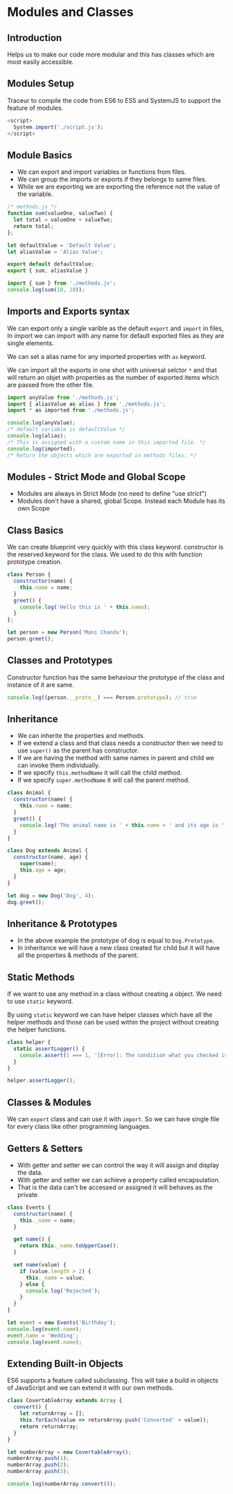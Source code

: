 # Modules and Classes

## Introduction

Helps us to make our code more modular and this has classes which are most easily accessible.

## Modules Setup

Traceur to compile the code from ES6 to ES5 and SystemJS to support the feature of modules.

```javascript
<script>
  System.import('./script.js');
</script>
```

## Module Basics

* We can export and import variables or functions from files.
* We can group the imports or exports if they belongs to same files.
* While we are exporting we are exporting the reference not the value of the variable.

```javascript
/* methods.js */
function sum(valueOne, valueTwo) {
  let total = valueOne + valueTwo;
  return total;
};

let defaultValue = 'Default Value';
let aliasValue = 'Alias Value';

export default defaultValue;
export { sum, aliasValue }
```

```javascript
import { sum } from './methods.js';
console.log(sum(10, 10));
```

## Imports and Exports syntax

We can export only a single varible as the default ```export``` and ```import``` in files, In import we can import with any name for default exported files as they are single elements.

We can set a alias name for any imported properties with ```as``` keyword.

We can import all the exports in one shot with universal selctor ```*``` and that will return an objet with properties as the number of exported items which are passed from the other file.

```javascript
import anyValue from './methods.js';
import { aliasValue as alias } from './methods.js';
import * as imported from './methods.js';

console.log(anyValue);
/* default variable is defaultValue */
console.log(alias);
/* This is assigned with a custom name in this imported file. */
console.log(imported); 
/* Return the objects which are exported in methods files. */
```

## Modules - Strict Mode and Global Scope

* Modules are always in Strict Mode (no need to define "use strict")
* Modules don't have a shared, global Scope. Instead each Module has its own Scope

## Class Basics

We can create blueprint very quickly with this class keyword. constructor is the reserved keyword for the class. We used to do this with function prototype creation.

```javascript
class Person {
  constructor(name) {
    this.name = name;
  }
  greet() {
    console.log('Hello this is ' + this.name);
  }
};

let person = new Person('Mani Chandu');
person.greet();
```

## Classes and Prototypes

Constructor function has the same behaviour the prototype of the class and instance of it are same.

```javascript
console.log((person.__proto__) === Person.prototype); // true
```

## Inheritance

* We can inherite the properties and methods.
* If we extend a class and that class needs a constructor then we need to use ```super()``` as the parent has constructor.
* If we are having the method with same names in parent and child we can invoke them individually.
* If we specify ```this.methodName``` it will call the child method.
* If we specify ```super.methodName``` it will call the parent method.

```javascript
class Animal {
  constructor(name) {
    this.name = name;
  }
  greet() {
    console.log('The animal name is ' + this.name + ' and its age is ' + this.age);
  }
}

class Dog extends Animal {
  constructor(name, age) {
    super(name);
    this.age = age;
  }
}

let dog = new Dog('Dog', 4);
dog.greet();
```

## Inheritance & Prototypes

* In the above example the prototype of dog is equal to ```Dog.Prototype```.
* In inheritance we will have a new class created for child but it will have all the properties & methods of the parent.

## Static Methods

If we want to use any method in a class without creating a object. We need to use ```static``` keyword.

By using ```static``` keyword we can have helper classes which have all the helper methods and those can be used within the project without creating the helper functions.

```javascript
class helper {
  static assertLogger() {
    console.assert(1 === 1, '[Error]: The condition what you checked is not equal');
  }
}

helper.assertLogger();
```

## Classes & Modules

We can ```export``` class and can use it with ```import```. So we can have single file for every class like other programming languages.

## Getters & Setters

* With getter and setter we can control the way it will assign and display the data.
* With getter and setter we can achieve a property called encapsulation.
* That is the data can't be accessed or assigned it will behaves as the private.

```javascript
class Events {
  constructor(name) {
    this._name = name;
  }

  get name() {
    return this._name.toUpperCase();
  }

  set name(value) {
    if (value.length > 2) {
      this._name = value;
    } else {
      console.log('Rejected');
    }
  }
}

let event = new Events('Birthday');
console.log(event.name);
event.name = 'Wedding';
console.log(event.name);
```

## Extending Built-in Objects

ES6 supports a feature called subclassing. This will take a build in objects of JavaScript and we can extend it with our own methods.

```javascript
class CovertableArray extends Array {
  convert() {
    let returnArray = [];
    this.forEach(value => returnArray.push('Converted' + value));
    return returnArray;
  }
}

let numberArray = new CovertableArray();
numberArray.push(1);
numberArray.push(2);
numberArray.push(3);

console.log(numberArray.convert());
```